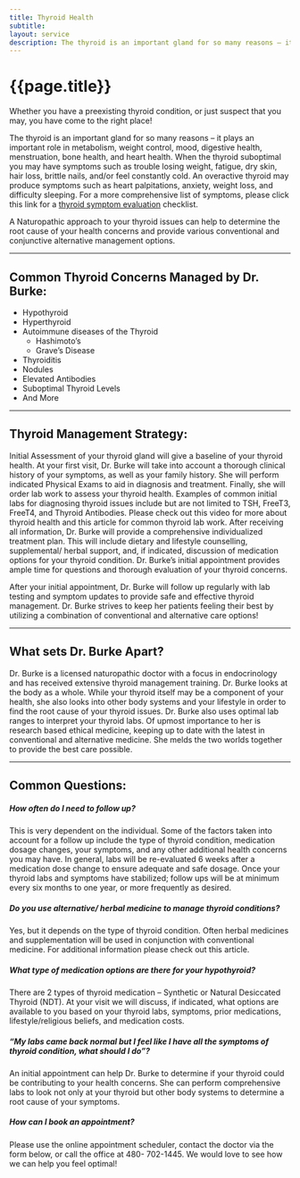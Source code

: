 ```yaml
---
title: Thyroid Health
subtitle: 
layout: service
description: The thyroid is an important gland for so many reasons – it plays an important role in metabolism, weight control, mood, digestive health, menstruation...
---
```

# {{page.title}}
Whether you have a preexisting thyroid condition, or just suspect that you may, you have come to the right place!

The thyroid is an important gland for so many reasons – it plays an important role in metabolism, weight control, mood, digestive health, menstruation, bone health, and heart health. When the thyroid suboptimal you may have symptoms such as trouble losing weight, fatigue, dry skin, hair loss, brittle nails, and/or feel constantly cold. An overactive thyroid may produce symptoms such as heart palpitations, anxiety, weight loss, and difficulty sleeping. For a more comprehensive list of symptoms, please click this link for a [thyroid symptom evaluation](assets/handouts/Thyroid-signs-and-symptoms-1.xls) checklist. 

A Naturopathic approach to your thyroid issues can help to determine the root cause of your health concerns and provide various conventional and conjunctive alternative management options. 

***

## Common Thyroid Concerns Managed by Dr. Burke:

* Hypothyroid
* Hyperthyroid
* Autoimmune diseases of the Thyroid
    * Hashimoto’s 
    * Grave’s Disease
* Thyroiditis
* Nodules
* Elevated Antibodies
* Suboptimal Thyroid Levels
* And More

***

## Thyroid Management Strategy:

Initial Assessment of your thyroid gland will give a baseline of your thyroid health. At your first visit, Dr. Burke will take into account a thorough clinical history of your symptoms, as well as your family history. She will perform indicated Physical Exams to aid in diagnosis and treatment. Finally, she will order lab work to assess your thyroid health. Examples of common initial labs for diagnosing thyroid issues include but are not limited to TSH, FreeT3, FreeT4, and Thyroid Antibodies. Please check out this video for more about thyroid health and this article for common thyroid lab work. After receiving all information, Dr. Burke will provide a comprehensive individualized treatment plan. This will include dietary and lifestyle counselling, supplemental/ herbal support, and, if indicated, discussion of medication options for your thyroid condition. Dr. Burke’s initial appointment provides ample time for questions and thorough evaluation of your thyroid concerns. 

After your initial appointment, Dr. Burke will follow up regularly with lab testing and symptom updates to provide safe and effective thyroid management. Dr. Burke strives to keep her patients feeling their best by utilizing a combination of conventional and alternative care options!

***

## What sets Dr. Burke Apart?

Dr. Burke is a licensed naturopathic doctor with a focus in endocrinology and has received extensive thyroid management training. Dr. Burke looks at the body as a whole. While your thyroid itself may be a component of your health, she also looks into other body systems and your lifestyle in order to find the root cause of your thyroid issues. Dr. Burke also uses optimal lab ranges to interpret your thyroid labs. Of upmost importance to her is research based ethical medicine, keeping up to date with the latest in conventional and alternative medicine. She melds the two worlds together to provide the best care possible.  

***

## Common Questions:

##### How often do I need to follow up?

This is very dependent on the individual. Some of the factors taken into account for a follow up include the type of thyroid condition, medication dosage changes, your symptoms, and any other additional health concerns you may have. In general, labs will be re-evaluated 6 weeks after a medication dose change to ensure adequate and safe dosage. Once your thyroid labs and symptoms have stabilized; follow ups will be at minimum every six months to one year, or more frequently as desired. 

##### Do you use alternative/ herbal medicine to manage thyroid conditions?

Yes, but it depends on the type of thyroid condition. Often herbal medicines and supplementation will be used in conjunction with conventional medicine. For additional information please check out this article. 

##### What type of medication options are there for your hypothyroid?

There are 2 types of thyroid medication – Synthetic or Natural Desiccated Thyroid (NDT). At your visit we will discuss, if indicated, what options are available to you based on your thyroid labs, symptoms, prior medications, lifestyle/religious beliefs, and medication costs.

##### “My labs came back normal but I feel like I have all the symptoms of thyroid condition, what should I do”?

An initial appointment can help Dr. Burke to determine if your thyroid could be contributing to your health concerns. She can perform comprehensive labs to look not only at your thyroid but other body systems to determine a root cause of your symptoms. 

##### How can I book an appointment?

Please use the online appointment scheduler, contact the doctor via the form below, or call the office at 480- 702-1445. We would love to see how we can help you feel optimal!